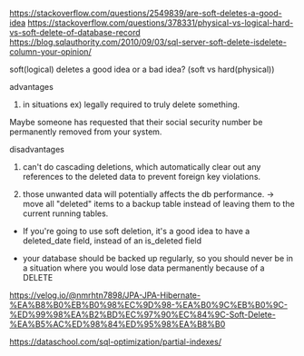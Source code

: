 https://stackoverflow.com/questions/2549839/are-soft-deletes-a-good-idea
https://stackoverflow.com/questions/378331/physical-vs-logical-hard-vs-soft-delete-of-database-record
https://blog.sqlauthority.com/2010/09/03/sql-server-soft-delete-isdelete-column-your-opinion/

soft(logical) deletes a good idea or a bad idea? (soft vs hard(physical))



advantages

1. in situations ex) legally required to truly delete something. 

Maybe someone has requested that their social security number be permanently removed from your system. 



disadvantages

1. can't do cascading deletions, which automatically clear out any references to the deleted data to prevent foreign key violations. 

2. those unwanted data will potentially affects the db performance.
-> move all "deleted" items to a backup table instead of leaving them to the current running tables.


* If you're going to use soft deletion, it's a good idea to have a deleted_date field, instead of an is_deleted field

* your database should be backed up regularly, so you should never be in a situation where you would lose data permanently because of a DELETE






https://velog.io/@nmrhtn7898/JPA-JPA-Hibernate-%EA%B8%B0%EB%B0%98%EC%9D%98-%EA%B0%9C%EB%B0%9C-%ED%99%98%EA%B2%BD%EC%97%90%EC%84%9C-Soft-Delete-%EA%B5%AC%ED%98%84%ED%95%98%EA%B8%B0

https://dataschool.com/sql-optimization/partial-indexes/
